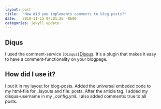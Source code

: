 ```yaml
---
layout: post
title:  "How did you implements comments to blog posts?"
date:   2019-11-15 07:01:26 -0600
categories: jekyll update
---
```


## Diqus

I used the comment-service `[Disqus]`[Disqus]. It's a plugin that makes it easy to have a comment-functionality on your blogpage. 

## How did I use it?

I put it in my layout for blog-posts. Added the universal embeded code to my html-file for _layouts and file: posts. After the article tag.
I added my disqus-username in my _config.yml. I also added comments: true to all posts. 

[Disqus]: https://disqus.com/